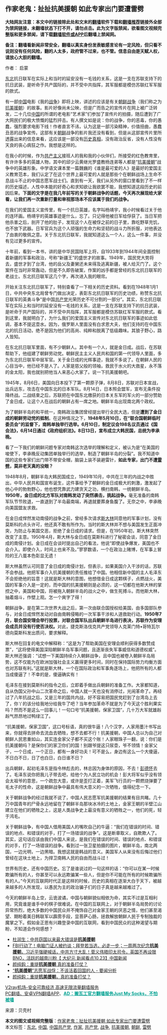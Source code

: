  <h2>作家老鬼：扯扯抗美援朝 如此专家出门要遭雷劈</h2> <p class="notice"><b>大陆网友注意：本文中的链接除此处和文末的<a href="https://github.com/bannedbook/fanqiang" >翻墙</a>软件下载和<a href="https://github.com/killgcd/justmysocks/blob/master/README.md">翻墙推荐</a>链接外全部为禁网链接，未翻墙状态下打不开，请勿点击。此为文字版禁闻，欲看图文视频完整版和更多禁闻，请下载<a href="https://github.com/bannedbook/fanqiang">翻墙软件或APP</a>后翻墙上禁闻网。</p><p>备注：翻墙看新闻非常安全，翻墙以真实身份发表敏感言论有一定风险，但只看不说则没有任何风险，翻的人太多，政府管不过来，也不管。信息自由是天赋人权，请放心大胆的翻墙。</b></p>  <div class="entry"> <p>作者： 启蒙</p> <p id="summary"><a href="https://www.bannedbook.org/bnews/tag/%e4%b8%9c%e5%8c%97/" class="st_tag internal_tag" rel="tag" title="标签 东北 下的日志">东北</a>抗日联军在实际上和当时的延安没有一毛钱的关系，这是一支在苏联支持下的抗日武装，是听命于共产国际的，并不受中共指挥，其军服都是模仿苏联红军军服的款式。</p> <p>有一部<span class='wp_keywordlink_affiliate'><a href="https://www.bannedbook.org/" title="中国" target="_blank">中国</a></span>电影《我的<a href="https://www.bannedbook.org/bnews/tag/%E6%88%98%E4%BA%89/" class="st_tag internal_tag" rel="tag" title="标签 战争 下的日志">战争</a>》即将上映，讲述的应该是有关<span class='wp_keywordlink'><a href="https://www.bannedbook.org/forum2/topic1037.html" title="朝鲜战争——李奇微回忆录" target="_blank">朝鲜战争</a></span>（我们称之为<span class='wp_keywordlink'><a href="https://www.bannedbook.org/forum2/topic952.html" title="历史回顾：从“抗美援朝”到“大跃进”" target="_blank">抗美援朝</a></span>）的故事。影片好像尚未公映，但是广而告之的宣传片在网上被广泛转发，二十几位<a href="https://www.bannedbook.org/bnews/tag/%E4%B8%AD%E5%9B%BD/" class="st_tag internal_tag" rel="tag" title="标签 中国 下的日志">中国</a>的所谓的老电影“艺术家”们参加了宣传片的拍摄，随后遭到了广大网民们的极大愤慨的猛烈抨击。有人撰文如是说：你的战争，你的恶毒，你的愚蠢，强烈要求电影下线！作者直言不讳，认为这是一部污染精神，价值扭曲，愚蠢丑恶的战争宣传。这部有关<a href="https://www.bannedbook.org/bnews/tag/%e6%9c%9d%e9%b2%9c/" class="st_tag internal_tag" rel="tag" title="标签 朝鲜 下的日志">朝鲜</a>战争的影片我还没有看到，但是从这部宣传片里所透露出来的信息来看，这应该是一部没有<span class='wp_keywordlink'><a href="https://www.bannedbook.org/forum33/" title="近代历史事件真相" target="_blank">历史真相</a></span>，没有政治反省，没有人性没有天良的丧心病狂之作。我想是这样的。</p> <p>在我小的时候，作为<span class='wp_keywordlink'><a href="https://www.bannedbook.org/forum2/topic6177.html" title="《共产主义的终极目的》" target="_blank">共产主义</a></span>接班人的我和我的小伙伴们，所接受的红色教育里，有许许多多的英雄人物，其中的邱少云黄继光罗盛教杨连弟等人都是“<a href="https://www.bannedbook.org/bnews/tag/%E6%8A%97%E7%BE%8E%E6%8F%B4%E6%9C%9D/" class="st_tag internal_tag" rel="tag" title="标签 抗美援朝 下的日志">抗美援朝</a>”战争中的英雄形象。中学语文课本里一篇魏巍的《谁是最可爱的人》是最好的爱国主义教育范本，我们认定了在这个世界上最可爱的人就是那些个在朝鲜战场上生命不息战斗不止的中国志愿军战士们。直到有一天，我们从另外的窗口里看到了不一样的历史描述，人性中本能的好奇心和求知欲让我欲罢不能，我想知道这段历史的前因后果。<strong>下面的文字是在我几年前写的关于朝鲜战争的话题，今天再次展现给大家看，让我们再一次重新打量和审视那场本不应该属于我们的战争。</strong></p> <p>在我们的爱国主义宣传里，有一个抗日英雄，名字叫杨靖宇，我小时候看过关于他的连环画。杨靖宇的英雄事迹是什么，忘了。只记得他被日军给俘获了。当日军把他杀害之后，剖开了他的肚子，发现这个人在被俘之前的日子里，靠吃野草充饥，也不放下武器。日军官兵为这个人顽强的生命力和坚韧的战斗力所折服，对他表达了由衷的敬佩之意。关于东北抗日联军，我就知道这么一个人，这么一件事，并没有见过更多的宣传。</p> <p>十年前，看到一本书，讲的是中华民国陆军上将，自1933年到1944年间全面控制着新疆的军事和政治，号称“新疆王”的盛世才的故事。1949年，国民党大势将去，盛世才到了台湾，他的岳父及妻舅还未来得及逃离新疆，被人给灭门了。这个案件在当时非常轰动，但是不久即告破案，作案的凶手都是曾经的东北抗日联军的老战士。东北抗日联军这几个字，再次进入我的眼帘。</p>  <p>开始关注东北抗日联军了，特别查看了一下相关的历史资料。看到在1948年1月1日，中共中央东北局曾专门做出决定，表彰东北抗日联军的历史功绩，称赞东北抗日联军的英勇斗争“是中国<a href="https://www.bannedbook.org/bnews/tag/%e5%85%b1%e4%ba%a7%e5%85%9a/" class="st_tag internal_tag" rel="tag" title="标签 共产党 下的日志">共产党</a>光荣历史不可分割的一部分”。其实，东北抗日联军在实际上和当时的延安没有一毛钱的关系，这是一支在苏联支持下的抗日武装，是听命于共产国际的，并不受中共指挥，其军服都是模仿苏联红军军服的款式。看到这里，我就明白了，为什么我们的爱国主义宣传对东北抗日联军的事迹如此低调，基本不提这壶水。因为，俄罗斯人里面没有白求恩大夫，他们支持的在中国东北的抗日活动，绝不是因为他们的高尚、纯粹和脱离了低级趣味。其狼子野心，路人皆知。</p> <p>在东北抗日联军里面，有不少朝鲜人。其中有一个人，就是金日成。战后，在苏联帮助下，他组建了朝鲜劳动党。朝鲜民主主义人民共和国的第一代领导人里面，多为东北抗日联军中层军官。关于金日成的光辉事迹，我就不多说了。在朝鲜人民的心目当中，他已经不是人了。人家是慈父般的领袖，救民于水火的大救星，永不落的金太阳，我也就别把他当人来恶心大家了。说一下抗美援朝吧。</p> <p>1945年，8月6日，美国向日本投下了第一颗原子弹，8月8日，苏联对日本宣战，出兵远东，攻击在中国东北的日本军队。8月14日，日本照会盟军，宣布无条件投降终战。二战结束之后，苏联把在中国东北缴获的日本关东军的军火的一部分赞助了金日成，让这个人在战后的朝鲜占有一席之地。朝鲜半岛出现南北两个政权。</p> <p>为了朝鲜半岛的和平统一，南韩政治集团曾经提出举行全民大选，但是<strong>遭到了金日成的朝鲜劳动党的抵制</strong>。在这种情况之下，<strong>1948年5月10日，在“联合国朝鲜临时委员会”的监督下，南韩单独举行选举。6月10日，制定议会198名议员通过《国会法》，6月14日通过《政府组织法》。8日13日，宣布成立大韩民国，总统为李承晚。</strong></p> <p>看了一下我们的朝鲜问题专家对南韩这次选举的理解和定义，被认为是“在美国的唆使下，李承晚反动集团单独举行的选举，制造了朝鲜半岛的分裂”。我不知道中国的这些专家们出门带不带安全帽，脑袋上装不装避雷针，<strong>如此专家，出门不遭<a href="https://www.bannedbook.org/bnews/tag/%E9%9B%B7%E5%8A%88/" class="st_tag internal_tag" rel="tag" title="标签 雷劈 下的日志">雷劈</a>，莫非老天真的没眼？</strong></p> <p>1948年8月，朝鲜半岛大韩民国成立，1949年10月，中共在三年的内战之中胜出，中华人民共和国宣布诞生，这件事给予了朝鲜的金日成极大的刺激，激发起了他心中的勃勃野心，他也想凭靠武力建贪天之功，横扫南韩，一统朝鲜半岛。<strong>1950年，金日成的北方军队对南韩发动了突然袭击，挑起战争。</strong>毫无准备的南韩军队节节败退，一直退到了半岛最南端，再退就要葬身鱼腹了。无奈之中，李承晚向美国盟友求救。</p>  <p>在金日成悍然发动南侵的战争之前，曾经多次请求<span class='wp_keywordlink'><a href="https://www.bannedbook.org/forum2/topic1256.html" title="斯大林（上、中、下册）" target="_blank">斯大林</a></span>同意他的军事计划，没有莫斯科的点头许可，他还真不敢有所作为。当时的斯大林并不想与美国发生正面冲突，为防止与美国交恶，拒绝了金日成的请求。但是，在1950年初，斯大林突然改变了主意。1950年4月，斯大林与金日成在莫斯科进行了秘密会谈，同意了金日成的南侵计划。金日成在会谈时提出自己的看法，他说“即使战争爆发，美国也不会介入。即使介入，时间上也来不及。”寥寥数语，一个在政治上赌博，在军事上冒险的王八蛋本色彰显无遗！</p> <p>斯大林虽然认可同意了金日成的南侵计划，但表示，如果美国介入干涉的话，苏联不会参战。他把军事介入抗美援朝的责任推给了中国。他相信新中国的主人毛泽东不会拒绝他的旨意！这就是斯大林的意图，他想借金日成这颗棋子，点燃战火，美国的军事介入是一定的，而中国的抗美援朝则是必须的，这一切都在他斯大林的掌控之中，美国和中国，将被拖入朝鲜半岛的战火之中，做生死搏斗。而他斯大林，抽着烟斗，作壁上观。怎一个爽字了得！</p> <p>朝鲜战争，是在第二次世界大战之后，第一次由联合国授权给美国，由多国部队参与，对金日成悍然发动对自由南韩侵略的一次军事干涉和人道救助行动。<strong>1950年7月，联合国安理会举行投票，对联合国军队出兵朝鲜半岛进行表决，苏联作为安理会成员并没有行使否决权。</strong>对此，捷克斯洛伐克共产党领导人克莱门特•哥特瓦尔德向莫斯科发出质问，要求解释。</p> <p>斯大林在回复的电文中解释称：“这是为了帮助美国在安理会顺利获得多数赞成票”，“这将使得美国深陷朝鲜半岛军事问题，且逐渐丧失军事威信和道德权威”。斯大林还强调：“试想一下美国持续介入朝鲜战争，且中国也被卷入朝鲜半岛局势，这不仅能为在欧洲加强社会主义赢得更多时间，同时在保持国际势力均衡方面也对苏联有利。”这就是斯大林，一个在国际政治和军事角逐场上，他把所有的人都当成傻逼了！不幸的是，傻逼确实有！</p> <p>毛泽东在接到莫斯科的指令之后，立即着手做出兵朝鲜的准备工作。大家都知道，自从伪国父孙中山二次革命之后，中国人就一天也没有消停过，光闹革命了。再经过了八年抗战之后，又是三年的国共内战，好不容易把国民党赶到了台湾岛上去了，你丫的该分给我地分给我牛了吧？当年参加革命不就是为了今天这个胜利果实吗？然而不是这么一回事儿！一句口号“抗美援朝，保家卫国”，几十万大军就雄赳赳气昂昂地过鸭绿江了。</p> <p>“抗美援朝，保家卫国”，这口号标语，真的很牛逼！八个汉字，人家用墨汁书写出来，你就得去拼命去流血去牺牲，想不去都不行！抗美援朝，中国人总以为自己对朝鲜人民恩重如山，其实连金家父子都不买这个账！人家眼珠子一翻，说：你们是抗美援朝吗？是保你们的家卫你们的国！别跟爷提这只尿壶，爷不领情！金家父子，一个日成，一个正日，都有一身好功夫！可不是么，身边有这么一个大傻逼，不日白不日，日了也白日，白日谁不日？</p>  <p>出兵朝鲜，起初毛泽东是指令林彪去的，林总因为身体的原因，不去！<span class='wp_keywordlink'><a href="https://www.bannedbook.org/forum2/topic960.html" title="彭德怀自述" target="_blank">彭德怀</a></span>去了。毛泽东说你把我儿子带去吧，给他个为人民立功的机会！彭大将军似乎没有领会太祖爷的意思，一个疏忽大意，或许是歪打正着，美军飞行员的一颗燃烧弹要了毛太子的性命，这是朝鲜战争中最具有伟大意义的一次牺牲，值得纪念一下。</p> <p>关于朝鲜战争的经过我就不说了，中国人民志愿军抗美援朝的结果有目共睹。几十万中国青年的尸骨永远地留在了朝鲜半岛那块冰冷的土地上，金家王朝的半壁江山建立在他们的牺牲之上，这是人类战争史上最没有意义的牺牲之一，他们的死，轻于鸿毛。</p> <p>关于朝鲜战争，有中国人借用美国人的嘴吹自己的牛逼：“我们在错误的时间、错误的地点、和错误的对手，打了一场错误的战争”。这是断章取义，自欺欺人了。其实，这句话应该由我们中国人来说，是我们在错误的时间、错误的地点、和错误的对手，打了一场错误的战争。看到过一张卫星拍摄的图片，朝鲜半岛，南北两国，一边光明，一边黑暗。我想这就是韩战的意义。美国军人从来没有后悔过他们曾经在这块土地上，为捍卫南韩人民的自由而战斗过！</p> <p>世界有历史，还有中国历史。忘了是谁说过的一句这样的话：“你可以在某一时候欺骗所有的人，你甚至可以永远欺骗某一些人，但是你不可能在所有的时候欺骗所有的人。”今天的互联网时代正是这样的时候，历史的真相在逐渐大白于天下，被越来越多的人所发现，以愚民为主的政治骗子们的日子真是越来越难过了。</p> <p>今天的朝鲜半岛上空，云诡波谲，中国与朝鲜貌似相依为命，其实不过是互相利用，究竟谁是谁手中的棋子很难说。在中国的互联网上，对于朝鲜半岛局势的讨论异常热烈，绝大多数的中国民众并不掩饰自己对金家王朝的厌恶之情，他们甚至渴望、期盼着美日韩联军以霹雳手段，显菩萨心肠，拯救解放朝鲜人民于专制独裁的魔掌之下。假如金正恩有兴趣登录中国的互联网，看到中国民众的这种渴望与期盼，不知道会作何感想？</p> <ul class='op-related-articles' title='相关阅读'> <li><a href='https://www.bannedbook.org/bnews/comments/20201024/1419344.html' target='_blank'>杜润生：中共窃国以来最大错误是<b>抗美援朝</b></a></li> <li><a href='https://www.bannedbook.org/bnews/bannedvideo/20201024/1419293.html' target='_blank'>FBI行动了！电脑门证人被约谈；拜登若当选，必走一步；一周两次纪念<b>抗美援朝</b>，习近平强硬喊话，中共方寸大乱！菅义伟晤印太司令，英国不再设限BNO，活跃的越南川粉【 大纪元 新闻看点10.23】中国新闻</a></li> <li><a href='https://www.bannedbook.org/bnews/comments/20201024/1419279.html' target='_blank'>颜纯鈎：重提<b>抗美援朝</b> 真的准备打仗？</a></li> <li><a href='https://www.bannedbook.org/bnews/headline/20201024/1419252.html' target='_blank'>“<b>抗美援朝</b>”志愿军战俘：不该活着回国的人 - 要闻分析</a></li> <li><a href='https://www.bannedbook.org/bnews/baitai/20201024/1419251.html' target='_blank'>颜纯鈎：重提<b>抗美援朝</b>，真的准备打仗？</a></li> </ul> <p class="texttj"> <a href="https://github.com/bannedbook/fanqiang/wiki/V2ray%E6%9C%BA%E5%9C%BA" target="_blank">V2ray机场-安全可靠经济 高速无限流量翻墙服务</a><br/> <a href="https://github.com/bannedbook/fanqiang/wiki/%E7%A6%81%E9%97%BB%E7%BD%91%E5%AE%89%E5%8D%93%E7%BF%BB%E5%A2%99%E6%96%B0%E9%97%BBAPP" target="_blank">PC翻墙、安卓VPN翻墙APP</a>、<span onclick="window.open('https://github.com/killgcd/justmysocks/blob/master/README.md')" style="font-weight:bold;color:#00A191;cursor:pointer;text-decoration:underline;outline:none">AD：搬瓦工官方翻墙服务Just My Socks，不怕被墙</span></p><p> 来源：贝壳村 </p> <a name='sharetosocial'></a>       <div><b>本文的图文或视频完整版</b>：<a href='https://www.bannedbook.org/bnews/comments/20201024/1419453.html'>作家老鬼：扯扯抗美援朝 如此专家出门要遭雷劈</a></div>  </div><!--END ENTRY--> <div class="postfooter"> <div>本文标签：<a href="https://www.bannedbook.org/bnews/tag/%e4%b8%9c%e5%8c%97/" rel="tag">东北</a>, <a href="https://www.bannedbook.org/bnews/tag/%E4%B8%AD%E5%9B%BD/" rel="tag">中国</a>, <a href="https://www.bannedbook.org/bnews/tag/%e4%b8%ad%e5%9b%bd%e5%85%b1%e4%ba%a7%e5%85%9a/" rel="tag">中国共产党</a>, <a href="https://www.bannedbook.org/bnews/tag/%e4%bd%9c%e5%ae%b6/" rel="tag">作家</a>, <a href="https://www.bannedbook.org/bnews/tag/%e5%85%b1%e4%ba%a7%e5%85%9a/" rel="tag">共产党</a>, <a href="https://www.bannedbook.org/bnews/tag/%E6%88%98%E4%BA%89/" rel="tag">战争</a>, <a href="https://www.bannedbook.org/bnews/tag/%E6%8A%97%E7%BE%8E%E6%8F%B4%E6%9C%9D/" rel="tag">抗美援朝</a>, <a href="https://www.bannedbook.org/bnews/tag/%e6%9c%9d%e9%b2%9c/" rel="tag">朝鲜</a>, <a href="https://www.bannedbook.org/bnews/tag/%E9%9B%B7%E5%8A%88/" rel="tag">雷劈</a></div>  </div><!--END POSTFOOTER--> 